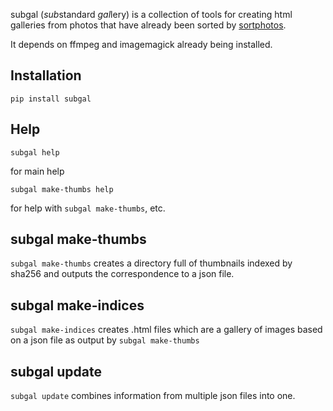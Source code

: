 subgal (*sub*standard *gal*lery) is a collection of tools for creating html
galleries from photos that have already been sorted by [sortphotos].

It depends on ffmpeg and imagemagick already being installed.


Installation
------------

    pip install subgal

Help
----

    subgal help

for main help

    subgal make-thumbs help

for help with `subgal make-thumbs`, etc.

subgal make-thumbs
------------------

`subgal make-thumbs` creates a directory full of thumbnails indexed by sha256 and outputs the correspondence to a json file.


subgal make-indices
-------------------

`subgal make-indices` creates .html files which are a gallery of images based on a json file as output by `subgal make-thumbs`

subgal update
-------------

`subgal update` combines information from multiple json files into one.


[sortphotos]: https://github.com/andrewning/sortphotos
